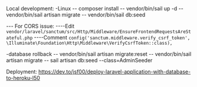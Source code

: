 Local development: 
-Linux
-- composer install
-- vendor/bin/sail up -d
-- vendor/bin/sail artisan migrate
-- vendor/bin/sail db:seed

--- For CORS issue:
----Edit `vendor/laravel/sanctum/src/Http/Middleware/EnsureFrontendRequestsAreStateful.php`
----Comment `config('sanctum.middleware.verify_csrf_token', \Illuminate\Foundation\Http\Middleware\VerifyCsrfToken::class),`

-database rollback
--  vendor/bin/sail artisan migrate:reset
--  vendor/bin/sail artisan migrate
--  sail artisan db:seed --class=AdminSeeder

Deployment: https://dev.to/jsf00/deploy-laravel-application-with-database-to-heroku-l50